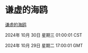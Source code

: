 # 谦虚的海鸥
[谦虚的海鸥](http://219.139.197.74:56308/qxdho/course/base/hotlink/index.php)

2024年 10月 30日 星期三 01:00:01 CST

2024年 10月 29日 星期二 17:00:01 GMT
